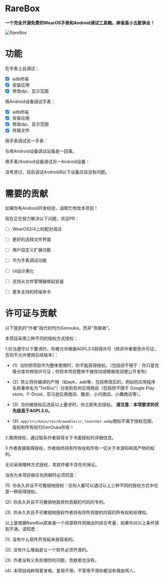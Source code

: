 # RareBox
**一个完全开源免费的WearOS手表和Android调试工具箱。麻雀虽小五脏俱全！**

![RareBox](https://github.com/Genouka/RareBox/assets/142009020/90a9719c-9f8e-4d96-a1a2-4c9b7902841b)
   
# 功能
在手表上自调试：

- [x] adb终端
- [x] 安装应用
- [x] 修改dpi、显示范围

用Android设备调试手表：

- [x] adb终端
- [x] 安装应用
- [x] 修改dpi、显示范围
- [x] 传输文件

用手表调试另一手表：

与用Android设备调试设备是一回事。

用手表/Android设备调试另一Android设备：

没考虑过，目前调试Android8以下设备应该没有问题。

# 需要的贡献
如果你有Android开发经验，请帮忙修改本项目！

现在正在努力解决以下问题，欢迎PR：

- [ ] WearOS3/4上的配对调试
- [ ] 更好的选择文件界面
- [ ] 用户自定义扩展功能
- [ ] 华为手表调试功能
- [ ] UI设计美化
- [ ] 支持从文件管理器唤起安装
- [ ] 更多支持的终端命令




# 许可证与贡献
以下提到的"作者"指代的均为Genouka，而非"贡献者"。

本项目采用三种不同的授权方式授权：

1.仅当遵守以下要求时，你被允许根据AGPL3.0获得许可（除非作者更改许可证，否则不允许使用后续版本）：

  - (1). 当你把项目作为整体使用时，你不能获得授权。（包括但不限于：你只是克隆仓库并修改许可证；你将本项目整体不做改动或略做改动便公开发布）
  
  - (2). 禁止将你编译的产物（如apk、aab等，包括修改后的，例如将应用程序名称重命名为“TerBox”）分发到任何应用商店（包括但不限于 Google Play store、F-Droid、亚马逊应用商店、酷安、小问商店、小趣商店等）。

  - (3). 当你被授权后违反以上要求时，你立即失去授权。 **请注意：本项要求的优先级高于AGPL3.0。**
  
  - (4). `app/src/main/res/drawable/ic_launcher.webp`图标不属于授权范围，版权和所有权归GenOuka所有！

2.商用授权，通过联系作者获得关于书面授权的详细信息。

3.作者直接取得授权，作者始终持有所有权和所有一切关于本源码和其产物的权利。

无论采用哪种方式授权，本软件都不含任何保证。

当你为本项目做任何贡献时必须同意：

   (1). 你永久并且不可撤销地授权：任何人都可以通过以上三种不同的授权方式中任意一种获得授权。

   (2). 你永久并且不可撤销地放弃你贡献的代码的专利。

   (3). 你永久并且不可撤销地授权作者持有你所贡献的内容的所有权和处理权。

以上是根据RareBox原来是一个闭源软件而做出的综合考量，如果你对以上条件感到不满，请知悉：

   (1). 没有什么软件开发起来是容易的。

   (2). 没有什么理由是让一个软件必须开源的。

   (3). 作者没有义务处理你的问题，贡献者也没有。

   (4). 本项目纯粹用爱发电，爱用不用，不管用不用你都没有理由骂人。

